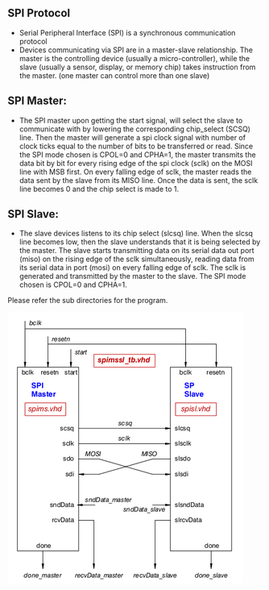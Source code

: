 ## SPI Protocol
- Serial Peripheral Interface (SPI) is a synchronous communication protocol
- Devices communicating via SPI are in a master-slave relationship. The master is the
controlling device (usually a micro-controller), while the slave (usually a sensor, display, or
memory chip) takes instruction from the master. (one master can control more than one slave)

## SPI Master:
- The SPI master upon getting the start signal, will select the slave to communicate with
by lowering the corresponding chip_select (SCSQ) line. Then the master will generate a spi
clock signal with number of clock ticks equal to the number of bits to be transferred or read.
Since the SPI mode chosen is CPOL=0 and CPHA=1, the master transmits the data bit by bit
for every rising edge of the spi clock (sclk) on the MOSI line with MSB first. On every falling
edge of sclk, the master reads the data sent by the slave from its MISO line. Once the data is
sent, the sclk line becomes 0 and the chip select is made to 1.

## SPI Slave:
- The slave devices listens to its chip select (slcsq) line. When the slcsq line becomes
low, then the slave understands that it is being selected by the master. The slave starts
transmitting data on its serial data out port (miso) on the rising edge of the sclk
simultaneously, reading data from its serial data in port (mosi) on every falling edge of sclk.
The sclk is generated and transmitted by the master to the slave. The SPI mode chosen is
CPOL=0 and CPHA=1.

Please refer the sub directories for the program.

![Alt text](https://github.com/deepakravibabu/VHDL/blob/master/SPI/Simulation_Waveform/spi.png)
